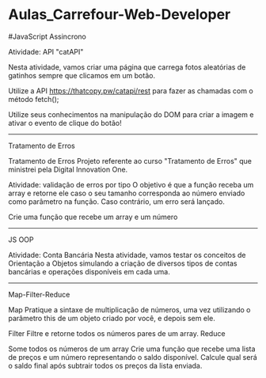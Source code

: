 # Aulas_Carrefour-Web-Developer

#JavaScript Assincrono

Atividade: API "catAPI"

Nesta atividade, vamos criar uma página que carrega fotos aleatórias de gatinhos sempre que clicamos em um botão.

Utilize a API https://thatcopy.pw/catapi/rest para fazer as chamadas com o método fetch();

Utilize seus conhecimentos na manipulação do DOM para criar a imagem e ativar o evento de clique do botão!

____________________________________________________________________________________________________________________________________________________

Tratamento de Erros

Tratamento de Erros Projeto referente ao curso "Tratamento de Erros" que ministrei pela Digital Innovation One.

Atividade: validação de erros por tipo O objetivo é que a função receba um array e retorne ele caso o seu tamanho corresponda ao número enviado como parâmetro na função. Caso contrário, um erro será lançado.

Crie uma função que recebe um array e um número

_____________________________________________________________________________________________________________________________________________________

JS OOP

Atividade: Conta Bancária
Nesta atividade, vamos testar os conceitos de Orientação a Objetos simulando a criação de diversos tipos de contas bancárias e operações disponíveis em cada uma.

______________________________________________________________________________________________________________________________________________________

Map-Filter-Reduce

Map
Pratique a sintaxe de multiplicação de números, uma vez utilizando o parâmetro this de um objeto criado por você, e depois sem ele.

Filter
Filtre e retorne todos os números pares de um array.
Reduce

Some todos os números de um array
Crie uma função que recebe uma lista de preços e um número representando o saldo disponível. Calcule qual será o saldo final após subtrair todos os preços da lista enviada.
